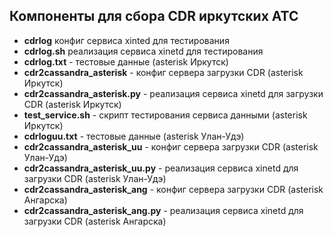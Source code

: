 ## Компоненты для сбора CDR иркутских АТС

- **cdrlog** конфиг сервиса xinted для тестирования
- **cdrlog.sh** реализация сервиса xinetd для тестирования 
- **cdrlog.txt** - тестовые данные (asterisk Иркутск)
- **cdr2cassandra_asterisk** - конфиг сервера загрузки CDR (asterisk Иркутск)
- **cdr2cassandra_asterisk.py** - реализация сервиса xinetd для загрузки CDR (asterisk Иркутск)
- **test_service.sh** - скрипт тестирования сервиса данными (asterisk Иркутск)
- **cdrloguu.txt** - тестовые данные (asterisk Улан-Удэ)
- **cdr2cassandra_asterisk_uu** - конфиг сервера загрузки CDR (asterisk Улан-Удэ)
- **cdr2cassandra_asterisk_uu.py** - реализация сервиса xinetd для загрузки CDR (asterisk Улан-Удэ)
- **cdr2cassandra_asterisk_ang** - конфиг сервера загрузки CDR (asterisk Ангарска)
- **cdr2cassandra_asterisk_ang.py** - реализация сервиса xinetd для загрузки CDR (asterisk Ангарска)
